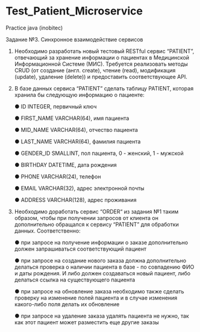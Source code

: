 # Test_Patient_Microservice
Practice java (inobitec)

Задание №3. Синхронное взаимодействие сервисов

1. Необходимо разработать новый тестовый RESTful сервис “PATIENT”,
отвечающий за хранение информации о пациентах в Медицинской
Информационной Системе (МИС). Требуется реализовать методы CRUD (от
создание (англ. create), чтение (read), модификация (update), удаление (delete))
и предоставить соответствующее API.

2. В базе данных сервиса “PATIENT” сделать таблицу PATIENT, которая хранила
бы следующую информацию о пациенте:

	● ID INTEGER, первичный ключ

	● FIRST_NAME VARCHAR(64), имя пациента

	● MID_NAME VARCHAR(64), отчество пациента

	● LAST_NAME VARCHAR(64), фамилия пациента

	● GENDER_ID SMALLINT, пол пациента, 0 - женский, 1 - мужской

	● BIRTHDAY DATETIME, дата рождения

	● PHONE VARCHAR(24), телефон

	● EMAIL VARCHAR(32), адрес электронной почты

	● ADDRESS VARCHAR(128), адрес проживания

3. Необходимо доработать сервис “ORDER“ из задания №1 таким образом, чтобы
при получении запросов от клиента он дополнительно обращался к сервису
“PATIENT” для обработки данных. Соответственно:

	● при запросе на получение информации о заказе дополнительно должен
	запрашиваться соответствующий пациент

	● при запросе на создание нового заказа должна дополнительно делаться
	проверка о наличии пациента в базе - по совпадению ФИО и даты
	рождения. И либо должен создаваться новый пациент, либо делаться
	ссылка на существующего пациента

	● при запросе на обновление заказа необходимо также сделать проверку
	на изменение полей пациента и в случае изменения какого-либо поля
	делать их обновление

	● при запросе на удаление заказа удалять пациента не нужно, так как этот
	пациент может разместить еще другие заказы